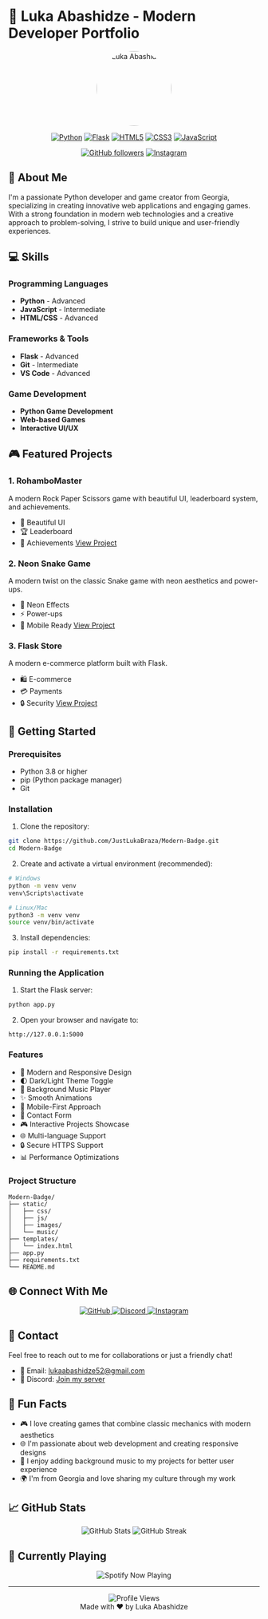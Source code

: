 # 🌟 Luka Abashidze - Modern Developer Portfolio

<div align="center">
  <img src="https://cdn.discordapp.com/avatars/850710751462031360/d484afecb8fbd23153b5d44d49e72e27.webp?size=80" alt="Luka Abashidze" width="150" height="150" style="border-radius: 50%;">
  
  [![Python](https://img.shields.io/badge/Python-3.8+-blue.svg)](https://www.python.org/)
  [![Flask](https://img.shields.io/badge/Flask-2.0+-green.svg)](https://flask.palletsprojects.com/)
  [![HTML5](https://img.shields.io/badge/HTML5-E34F26?logo=html5&logoColor=white)](https://developer.mozilla.org/en-US/docs/Web/HTML)
  [![CSS3](https://img.shields.io/badge/CSS3-1572B6?logo=css3&logoColor=white)](https://developer.mozilla.org/en-US/docs/Web/CSS)
  [![JavaScript](https://img.shields.io/badge/JavaScript-ES6+-yellow.svg)](https://developer.mozilla.org/en-US/docs/Web/JavaScript)
  
  [![GitHub followers](https://img.shields.io/github/followers/JustLukaBraza?label=Followers&style=social)](https://github.com/JustLukaBraza)
  [![Instagram](https://img.shields.io/badge/Instagram-luk_a52-E4405F?logo=instagram&logoColor=white)](https://instagram.com/luk_a52)
</div>

## 🚀 About Me

I'm a passionate Python developer and game creator from Georgia, specializing in creating innovative web applications and engaging games. With a strong foundation in modern web technologies and a creative approach to problem-solving, I strive to build unique and user-friendly experiences.

## 💻 Skills

### Programming Languages
- **Python** - Advanced
- **JavaScript** - Intermediate
- **HTML/CSS** - Advanced

### Frameworks & Tools
- **Flask** - Advanced
- **Git** - Intermediate
- **VS Code** - Advanced

### Game Development
- **Python Game Development**
- **Web-based Games**
- **Interactive UI/UX**

## 🎮 Featured Projects

### 1. RohamboMaster
A modern Rock Paper Scissors game with beautiful UI, leaderboard system, and achievements.
- 🎯 Beautiful UI
- 🏆 Leaderboard
- 🎉 Achievements
[View Project](https://github.com/JustLukaBraza/RohamboGameWithFlask-)

### 2. Neon Snake Game
A modern twist on the classic Snake game with neon aesthetics and power-ups.
- 🌈 Neon Effects
- ⚡ Power-ups
- 📱 Mobile Ready
[View Project](https://github.com/JustLukaBraza/SnakeGameWithFlask)

### 3. Flask Store
A modern e-commerce platform built with Flask.
- 🛍️ E-commerce
- 💳 Payments
- 🔒 Security
[View Project](https://github.com/JustLukaBraza/geolab-final-project-)

## 🚀 Getting Started

### Prerequisites
- Python 3.8 or higher
- pip (Python package manager)
- Git

### Installation

1. Clone the repository:
```bash
git clone https://github.com/JustLukaBraza/Modern-Badge.git
cd Modern-Badge
```

2. Create and activate a virtual environment (recommended):
```bash
# Windows
python -m venv venv
venv\Scripts\activate

# Linux/Mac
python3 -m venv venv
source venv/bin/activate
```

3. Install dependencies:
```bash
pip install -r requirements.txt
```

### Running the Application

1. Start the Flask server:
```bash
python app.py
```

2. Open your browser and navigate to:
```
http://127.0.0.1:5000
```

### Features
- 🎨 Modern and Responsive Design
- 🌓 Dark/Light Theme Toggle
- 🎵 Background Music Player
- ✨ Smooth Animations
- 📱 Mobile-First Approach
- 📝 Contact Form
- 🎮 Interactive Projects Showcase
- 🌐 Multi-language Support
- 🔒 Secure HTTPS Support
- 📊 Performance Optimizations

### Project Structure
```
Modern-Badge/
├── static/
│   ├── css/
│   ├── js/
│   ├── images/
│   └── music/
├── templates/
│   └── index.html
├── app.py
├── requirements.txt
└── README.md
```

## 🌐 Connect With Me

<div align="center">
  <a href="https://github.com/JustLukaBraza" target="_blank">
    <img src="https://img.shields.io/badge/GitHub-100000?style=for-the-badge&logo=github&logoColor=white" alt="GitHub">
  </a>
  <a href="https://discord.gg/3d4FjsvdVy" target="_blank">
    <img src="https://img.shields.io/badge/Discord-7289DA?style=for-the-badge&logo=discord&logoColor=white" alt="Discord">
  </a>
  <a href="https://instagram.com/luk_a52" target="_blank">
    <img src="https://img.shields.io/badge/Instagram-E4405F?style=for-the-badge&logo=instagram&logoColor=white" alt="Instagram">
  </a>
</div>

## 📧 Contact

Feel free to reach out to me for collaborations or just a friendly chat!

- 📧 Email: lukaabashidze52@gmail.com
- 📱 Discord: [Join my server](https://discord.gg/3d4FjsvdVy)

## 🌟 Fun Facts

- 🎮 I love creating games that combine classic mechanics with modern aesthetics
- 🌐 I'm passionate about web development and creating responsive designs
- 🎵 I enjoy adding background music to my projects for better user experience
- 🌍 I'm from Georgia and love sharing my culture through my work

## 📈 GitHub Stats

<div align="center">
  <img src="https://github-readme-stats.vercel.app/api?username=JustLukaBraza&show_icons=true&theme=radical" alt="GitHub Stats">
  <img src="https://github-readme-streak-stats.herokuapp.com/?user=JustLukaBraza&theme=radical" alt="GitHub Streak">
</div>

## 🎵 Currently Playing

<div align="center">
  <img src="https://spotify-github-profile.kittinanx.com/api/view?uid=31mkoi6ntbzkaffow7d5vd4trx4m&cover_image=true&theme=default&show_offline=false&background_color=121212&interchange=false&bar_color=87008a" alt="Spotify Now Playing">
</div>

---

<div align="center">
  <img src="https://komarev.com/ghpvc/?username=JustLukaBraza&color=blueviolet&style=flat-square" alt="Profile Views">
</div>



<div align="center">
  Made with ❤️ by Luka Abashidze
</div> 
